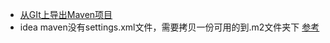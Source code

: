 - [从GIt上导出Maven项目](https://blog.csdn.net/heng_yan/article/details/80107423)
- idea maven没有settings.xml文件，需要拷贝一份可用的到.m2文件夹下 [参考](https://blog.csdn.net/asdf_1024/article/details/78967459)
